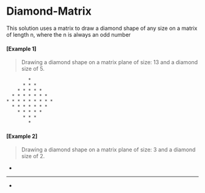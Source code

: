 # Diamond-Matrix

This solution uses a matrix to draw a diamond shape of any size on a matrix of length n, where the n is always an odd number

#### [Example 1]

> Drawing a diamond shape on a matrix plane of size: 13 and a diamond size of 5.

            *
          * * *
        * * * * *
      * * * * * * *       
    * * * * * * * * *     
      * * * * * * *       
        * * * * *
          * * *
            *

#### [Example 2]

> Drawing a diamond shape on a matrix plane of size: 3 and a diamond size of 2.

  *   
* * * 
  *   